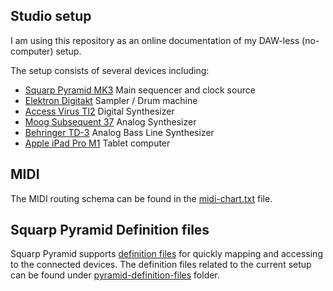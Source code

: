 ## Studio setup

I am using this repository as an online documentation of my DAW-less (no-computer) setup.

The setup consists of several devices including:

* [Squarp Pyramid MK3](https://squarp.net/pyramid/) Main sequencer and clock source
* [Elektron Digitakt](https://www.elektron.se/products/digitakt/) Sampler / Drum machine 
* [Access Virus TI2](https://www.virus.info/virusti/overview) Digital Synthesizer
* [Moog Subsequent 37](https://www.moogmusic.com/products/subsequent-37) Analog Synthesizer 
* [Behringer TD-3](https://www.behringer.com/product.html?modelCode=P0DTD) Analog Bass Line Synthesizer
* [Apple iPad Pro M1](https://www.apple.com/ipad-pro/) Tablet computer

## MIDI

The MIDI routing schema can be found in the [midi-chart.txt](https://github.com/o/studio-setup/blob/master/midi-chart.txt) file.

## Squarp Pyramid Definition files

Squarp Pyramid supports [definition files](https://squarp.net/pyramid/manual/definitionfiles/) for quickly mapping and accessing to the connected devices. The definition files related to the current setup can be found under [pyramid-definition-files](https://github.com/o/studio-setup/tree/master/pyramid-definition-files) folder.

